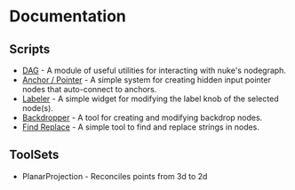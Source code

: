 # Documentation

## Scripts
- [DAG](/doc/dag.md) - A module of useful utilities for interacting with nuke's nodegraph.
- [Anchor / Pointer](/doc/anchor_pointer.md) - A simple system for creating hidden input pointer nodes that auto-connect to anchors.
- [Labeler](/doc/labeler.md) - A simple widget for modifying the label knob of the selected node(s). 
- [Backdropper](/doc/backdropper.md) - A tool for creating and modifying backdrop nodes.
- [Find Replace](/doc/find_replace.md) - A simple tool to find and replace strings in nodes.

## ToolSets
- PlanarProjection - Reconciles points from 3d to 2d
